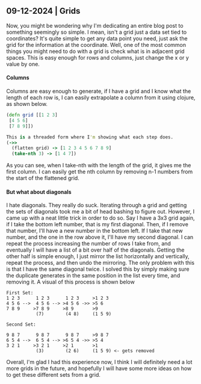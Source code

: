 ## 09-12-2024 | Grids

Now, you might be wondering why I'm dedicating an entire blog post to something seemingly so simple. I mean, isn't
a grid just a data set tied to coordinates? It's quite simple to get any data point you need, just ask the grid for
the information at the coordinate. Well, one of the most common things you might need to do with a grid is check what is
in adjacent grid spaces. This is easy enough for rows and columns, just change the x or y value by one.

#### Columns

Columns are easy enough to generate, if I have a grid and I know what the length of each row is, I can easily extrapolate
a column from it using clojure, as shown below.
```clojure
(defn grid [[1 2 3]
 [4 5 6]
 [7 8 9]])

This is a threaded form where I'm showing what each step does.
(->>
  (flatten grid) -> [1 2 3 4 5 6 7 8 9]
  (take-nth 3) -> [1 4 7])
```
As you can see, when I take-nth with the length of the grid, it gives me the first column. I can easily get the nth column
by removing n-1 numbers from the start of the flattened grid.

#### But what about diagonals

I hate diagonals. They really do suck. Iterating through a grid and getting the sets of diagonals took me a bit of head bashing
to figure out. However, I came up with a neat little trick in order to do so. Say I have a 3x3 grid again, if I take the bottom left
number, that is my first diagonal. Then, if I remove that number, I'll have a new number in the bottom left. If I take that new number,
and the one in the row above it, I'll have my second diagonal. I can repeat the process increasing the number of rows I take from, and 
eventually I will have a list of a bit over half of the diagonals. Getting the other half is simple enough, I just mirror the list
horizontally and vertically, repeat the process, and then undo the mirroring. The only problem with this is that I have the same diagonal twice.
I solved this by simply making sure the duplicate generates in the same position in the list every time, and removing it. A visual of this
process is shown below
```
First Set:
1 2 3      1 2 3      1 2 3     >1 2 3
4 5 6 -->  4 5 6 --> >4 5 6 ->> >5 6
7 8 9     >7 8 9     >8 9       >9
           (7)        (4 8)     (1 5 9)
           
Second Set:

9 8 7      9 8 7      9 8 7     >9 8 7
6 5 4 -->  6 5 4 --> >6 5 4 ->> >5 4
3 2 1     >3 2 1     >2 1       >1
           (3)        (2 6)     (1 5 9) <- gets removed
```

Overall, I'm glad I had this experience now, I think I will definitely need a lot more grids in the future, and hopefully I will
have some more ideas on how to get these different sets from a grid.